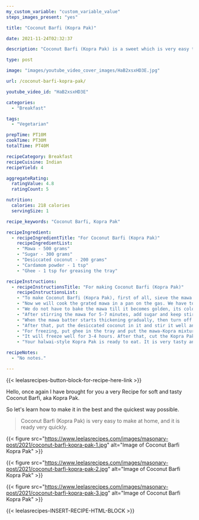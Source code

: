 ```yaml
---
my_custom_variable: "custom_variable_value"
steps_images_present: "yes"

title: "Coconut Barfi (Kopra Pak)"

date: 2021-11-24T02:32:37

description: "Coconut Barfi (Kopra Pak) is a sweet which is very easy to make at home, and it is ready very quickly."

type: post

image: "images/youtube_video_cover_images/HaB2xsxHD3E.jpg"

url: /coconut-barfi-kopra-pak/

youtube_video_id: "HaB2xsxHD3E"

categories: 
  - "Breakfast"

tags:
  - "Vegetarian"

prepTime: PT10M
cookTime: PT30M
totalTime: PT40M

recipeCategory: Breakfast
recipeCuisine: Indian
recipeYield: 4

aggregateRating:
  ratingValue: 4.8
  ratingCount: 5

nutrition:
  calories: 218 calories
  servingSize: 1

recipe_keywords: "Coconut Barfi, Kopra Pak"

recipeIngredient:
  - recipeIngredientTitle: "For Coconut Barfi (Kopra Pak)"
    recipeIngredientList:
    - "Mawa - 500 grams" 
    - "Sugar - 300 grams" 
    - "Desiccated coconut - 200 grams" 
    - "Cardamom powder - 1 tsp" 
    - "Ghee - 1 tsp for greasing the tray" 

recipeInstructions:
  - recipeInstructionsTitle: "For making Coconut Barfi (Kopra Pak)"
    recipeInstructionsList:
    - "To make Coconut Barfi (Kopra Pak), first of all, sieve the mawa and grate it so that no lumps remain." 
    - "Now we will cook the grated mawa in a pan on the gas. We have to keep stirring the mawa continuously so that it does not stick to the bottom." 
    - "We do not have to bake the mawa till it becomes golden, its color should remain white." 
    - "After stirring the mawa for 5-7 minutes, add sugar and keep stirring it till it melts well. Keep checking that there should be no sugar grains in it at all." 
    - "When the mawa batter starts thickening gradually, then turn off the gas and add cardamom powder and mix it and let it cool down a bit." 
    - "After that, put the desiccated coconut in it and stir it well and when the Kopra Pak cools down properly and becomes set, then it has to be frozen in the tray." 
    - "For freezing, put ghee in the tray and put the mawa-Kopra mixture in it and spread it well and put almond pistachio shavings on it and press it slightly." 
    - "It will freeze well for 3-4 hours. After that, cut the Kopra Pak into the desired shape and then decorate it on a plate." 
    - "Your halwai-style Kopra Pak is ready to eat. It is very tasty and soft." 

recipeNotes:
  - "No notes." 

---
```


{{< leelasrecipes-button-block-for-recipe-here-link >}}

Hello, once again I have brought for you a very Recipe for soft and tasty Coconut Barfi, aka Kopra Pak.
 
So let's learn how to make it in the best and the quickest way possible.

> Coconut Barfi (Kopra Pak) is very easy to make at home, and it is ready very quickly.

{{< figure src="https://www.leelasrecipes.com/images/masonary-post/2021/coconut-barfi-kopra-pak-1.jpg" alt="Image of Coconut Barfi Kopra Pak" >}}

{{< figure src="https://www.leelasrecipes.com/images/masonary-post/2021/coconut-barfi-kopra-pak-2.jpg" alt="Image of Coconut Barfi Kopra Pak" >}}

{{< figure src="https://www.leelasrecipes.com/images/masonary-post/2021/coconut-barfi-kopra-pak-3.jpg" alt="Image of Coconut Barfi Kopra Pak" >}}

{{< leelasrecipes-INSERT-RECIPE-HTML-BLOCK >}}

